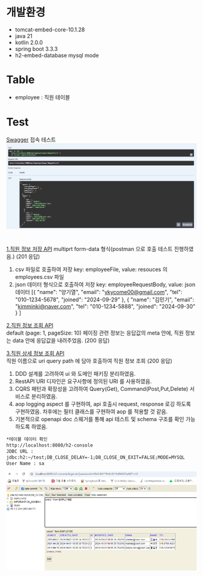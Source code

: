 # 개발환경
- tomcat-embed-core-10.1.28
- java 21
- kotlin 2.0.0
- spring boot 3.3.3
- h2-embed-database mysql mode

# Table
- employee : 직원 테이블

# Test
[Swagger](http://localhost:8080/swagger-ui/index.html) 접속 테스트
![EMPLOYEE_TABLE](src/main/resources/API_GET_EXAMPLE.png)
#
[1.직원 정보 저장 API](http://localhost:8080/swagger-ui/index.html#/%ED%81%B4%EB%A1%9C%EB%B2%84%EC%B6%94%EC%96%BC%ED%8C%A8%EC%85%98%20%EC%A7%81%EC%9B%90%20api/addEmployees)
multiprt form-data 형식(postman 으로 호출 테스트 진행하였음.)
(201 응답)

1) csv 파일로 호출하여 저장 
key: employeeFile, value: resouces 의 employees.csv 파일
2) json 데이터 형식으로 호출하여 저장
key: employeeRequestBody, value: json 데이터
   [{
   "name": "양기열",
   "email": "ykycome00@gmail.com",
   "tel": "010-1234-5678",
   "joined": "2024-09-29"
   },
   {
   "name": "김민기",
   "email": "kimminki@naver.com",
   "tel": "010-1234-5888",
   "joined": "2024-09-30"
   }
   ]

[2.직원 정보 조회 API](http://localhost:8080/swagger-ui/index.html#/%ED%81%B4%EB%A1%9C%EB%B2%84%EC%B6%94%EC%96%BC%ED%8C%A8%EC%85%98%20%EC%A7%81%EC%9B%90%20api/getEmployees)  
default (page: 1, pageSize: 10)
페이징 관련 정보는 응답값의 meta 안에, 직원 정보는 data 안에 응답값을 내려주었음.
(200 응답)

[3.직원 상세 정보 조회 API](http://localhost:8080/swagger-ui/index.html#/%ED%81%B4%EB%A1%9C%EB%B2%84%EC%B6%94%EC%96%BC%ED%8C%A8%EC%85%98%20%EC%A7%81%EC%9B%90%20api/getEmployeeByName)  
직원 이름으로 uri query path 에 담아 호출하여 직원 정보 조회
(200 응답)

1) DDD 설계를 고려하여 ui 와 도메인 패키징 분리하였음.
2) RestAPI URI 디자인은 요구사항에 정의된 URI 를 사용하였음.
3) CQRS 패턴과 확장성을 고려하여 Query(Get), Command(Post,Put,Delete) 서비스로 분리하였음.
4) aop logging aspect 를 구현하여, api 호출시 request, response 로깅 하도록 구현하였음.
차후에는 필터 클래스를 구현하여 aop 를 적용할 것 같음.
5) 기본적으로 openapi doc 스웨거를 통해 api 테스트 및 schema 구조를 확인 가능하도록 하였음.

```
*테이블 데이터 확인
http://localhost:8080/h2-console
JDBC URL : jdbc:h2:~/test;DB_CLOSE_DELAY=-1;DB_CLOSE_ON_EXIT=FALSE;MODE=MYSQL
User Name : sa
```
![EMPLOYEE_TABLE](src/main/resources/H2_TABLE_SELECT.png)

